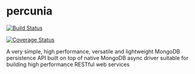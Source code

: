 # percunia

[![Build Status](https://travis-ci.org/abhidtu/percunia.svg?branch=master)](https://travis-ci.org/abhidtu/percunia)

[![Coverage Status](https://coveralls.io/repos/github/abhidtu/percunia/badge.svg?branch=master)](https://coveralls.io/github/abhidtu/percunia?branch=master)

A very simple, high performance, versatile and lightweight MongoDB persistence API built on top of native MongoDB async driver suitable for building high performance RESTful web services 
